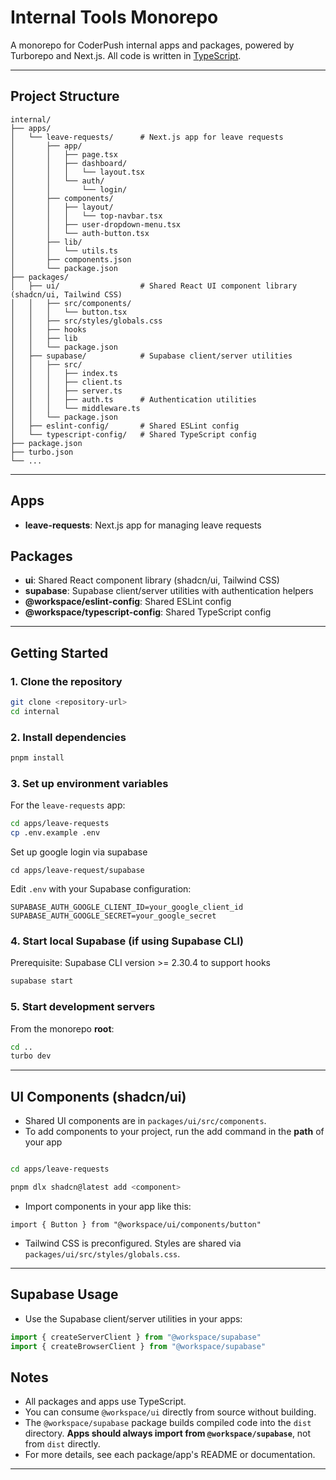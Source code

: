 # Internal Tools Monorepo

A monorepo for CoderPush internal apps and packages, powered by Turborepo and Next.js. All code is written in [TypeScript](https://www.typescriptlang.org/).

---

## Project Structure

```
internal/
├── apps/
│   └── leave-requests/      # Next.js app for leave requests
│       ├── app/
│       │   ├── page.tsx
│       │   ├── dashboard/
│       │   │   └── layout.tsx
│       │   └── auth/
│       │       └── login/
│       ├── components/
│       │   ├── layout/
│       │   │   └── top-navbar.tsx
│       │   ├── user-dropdown-menu.tsx
│       │   └── auth-button.tsx
│       ├── lib/
│       │   └── utils.ts
│       ├── components.json
│       └── package.json
├── packages/
│   ├── ui/                  # Shared React UI component library (shadcn/ui, Tailwind CSS)
│   │   ├── src/components/
│   │   │   └── button.tsx
│   │   ├── src/styles/globals.css
│   │   ├── hooks
│   │   ├── lib
│   │   └── package.json
│   ├── supabase/            # Supabase client/server utilities
│   │   ├── src/
│   │   │   ├── index.ts
│   │   │   ├── client.ts
│   │   │   ├── server.ts
│   │   │   ├── auth.ts      # Authentication utilities
│   │   │   └── middleware.ts
│   │   └── package.json
│   ├── eslint-config/       # Shared ESLint config
│   └── typescript-config/   # Shared TypeScript config
├── package.json
├── turbo.json
└── ...
```

---

## Apps

- **leave-requests**: Next.js app for managing leave requests

## Packages

- **ui**: Shared React component library (shadcn/ui, Tailwind CSS)
- **supabase**: Supabase client/server utilities with authentication helpers
- **@workspace/eslint-config**: Shared ESLint config
- **@workspace/typescript-config**: Shared TypeScript config

---

## Getting Started

### 1. Clone the repository

```bash
git clone <repository-url>
cd internal
```

### 2. Install dependencies

```bash
pnpm install
```

### 3. Set up environment variables

For the `leave-requests` app:

```bash
cd apps/leave-requests
cp .env.example .env
```

Set up google login via supabase


```
cd apps/leave-request/supabase
```

Edit `.env` with your Supabase configuration:

```
SUPABASE_AUTH_GOOGLE_CLIENT_ID=your_google_client_id
SUPABASE_AUTH_GOOGLE_SECRET=your_google_secret
```

### 4. Start local Supabase (if using Supabase CLI)

Prerequisite: Supabase CLI version >= 2.30.4 to support hooks

```bash
supabase start
```

### 5. Start development servers

From the monorepo **root**:

```bash
cd ..
turbo dev
```

---

## UI Components (shadcn/ui)

- Shared UI components are in `packages/ui/src/components`.
- To add components to your project, run the add command in the **path** of your app

```bash

cd apps/leave-requests 

pnpm dlx shadcn@latest add <component> 
```

- Import components in your app like this:

```tsx
import { Button } from "@workspace/ui/components/button"
```

- Tailwind CSS is preconfigured. Styles are shared via `packages/ui/src/styles/globals.css`.

---

## Supabase Usage

- Use the Supabase client/server utilities in your apps:

```ts
import { createServerClient } from "@workspace/supabase"
import { createBrowserClient } from "@workspace/supabase"
```


## Notes

- All packages and apps use TypeScript.
- You can consume `@workspace/ui` directly from source without building.
- The `@workspace/supabase` package builds compiled code into the `dist` directory. **Apps should always import from `@workspace/supabase`**, not from `dist` directly.
- For more details, see each package/app's README or documentation.

---



